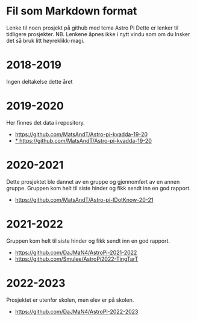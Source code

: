 # Fil som Markdown format

Lenke til noen prosjekt på github med tema Astro Pi
Dette er lenker til tidligere prosjekter.
NB. Lenkene åpnes ikke i nytt vindu som om du lnsker det så bruk litt høyreklikk-magi.

# 2018-2019
Ingen deltakelse dette året

# 2019-2020
Her finnes det data i repository.
* https://github.com/MatsAndT/Astro-pi-kvadda-19-20
* <a href="https://github.com/MatsAndT/Astro-pi-kvadda-19-20" target="_blank">* https://github.com/MatsAndT/Astro-pi-kvadda-19-20</a>
 
# 2020-2021
Dette prosjektet ble dannet av en gruppe og gjennomført av en annen gruppe.
Gruppen kom helt til siste hinder og fikk sendt inn en god rapport.
* https://github.com/MatsAndT/Astro-pi-IDotKnow-20-21

# 2021-2022
Gruppen kom helt til siste hinder og fikk sendt inn en god rapport.
* https://github.com/DaJMaN4/AstroPi-2021-2022
* https://github.com/Smulee/AstroPi2022-TingTarT

# 2022-2023
Prosjektet er utenfor skolen, men elev er på skolen.
* https://github.com/DaJMaN4/AstroPI-2022-2023


